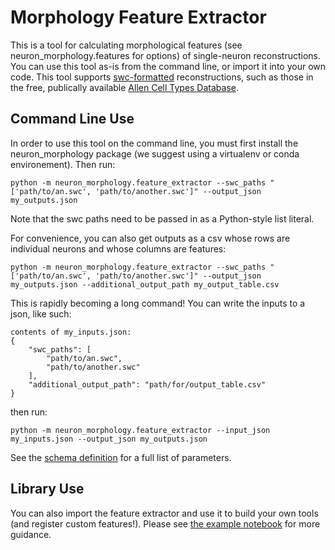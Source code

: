 Morphology Feature Extractor
============================

This is a tool for calculating morphological features (see neuron_morphology.features for options) of single-neuron reconstructions. You can use this tool as-is from the command line, or import it into your own code. This tool supports [swc-formatted](http://www.neuronland.org/NLMorphologyConverter/MorphologyFormats/SWC/Spec.html) reconstructions, such as those in the free, publically available [Allen Cell Types Database](http://celltypes.brain-map.org/).

Command Line Use
----------------

In order to use this tool on the command line, you must first install the neuron_morphology package (we suggest using a virtualenv or conda environement). Then run:
```
python -m neuron_morphology.feature_extractor --swc_paths "['path/to/an.swc', 'path/to/another.swc']" --output_json my_outputs.json
```

Note that the swc paths need to be passed in as a Python-style list literal.

For convenience, you can also get outputs as a csv whose rows are individual neurons and whose columns are features:
```
python -m neuron_morphology.feature_extractor --swc_paths "['path/to/an.swc', 'path/to/another.swc']" --output_json my_outputs.json --additional_output_path my_output_table.csv
```

This is rapidly becoming a long command! You can write the inputs to a json, like such:

```
contents of my_inputs.json:
{
    "swc_paths": [
        "path/to/an.swc",
        "path/to/another.swc"
    ],
    "additional_output_path": "path/for/output_table.csv"
}
```

then run:
```
python -m neuron_morphology.feature_extractor --input_json my_inputs.json --output_json my_outputs.json
```

See the [schema definition](./_schemas.py) for a full list of parameters.

Library Use
-----------
You can also import the feature extractor and use it to build your own tools (and register custom features!). Please see [the example notebook](../../notebooks/feature_extractor_example.ipynb) for more guidance.